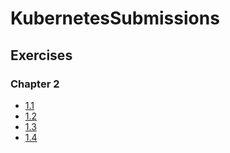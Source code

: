 # KubernetesSubmissions

## Exercises

### Chapter 2

- [1.1](https://github.com/krisnakris/KubernetesSubmissions/tree/1.1/log_output)
- [1.2](https://github.com/krisnakris/KubernetesSubmissions/tree/1.2/the_project)
- [1.3](https://github.com/krisnakris/KubernetesSubmissions/tree/1.3/log_output)
- [1.4](https://github.com/krisnakris/KubernetesSubmissions/tree/1.4/the_project)
